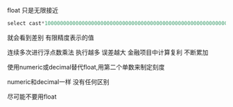 float 
只是无限接近
```php
select cast*1000000000000000000000000000000000000000000000000000000000000000000000000000000000000000000000000000000000000000000000000000000000000000000000000000000000000000000000000000000000000000000 from shop_goods_order 
```
就会看到差别
有限精度表示的值

连续多次进行浮点数乘法 执行越多 误差越大
金融项目中计算复利 不断累加

使用numeric或decimal替代float,用第二个单数来制定刻度


numeric和decimal一样 没有任何区别

尽可能不要用float

